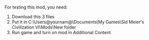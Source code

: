 For testing this mod, you need:
1) Download this 3 files
2) Put it in C:\Users\@yournam@\Documents\My Games\Sid Meier's Civilization VI\Mods\New folder
3) Run game and turn on mod in Additional Content
